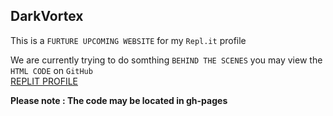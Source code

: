## DarkVortex
This is a `FURTURE UPCOMING WEBSITE` for my `Repl.it` profile

We are currently trying to do somthing `BEHIND THE SCENES` you may view the `HTML CODE` on `GitHub`\
[REPLIT PROFILE](https://replit.com/@awesomecds7)

**Please note : The code may be located in gh-pages**
